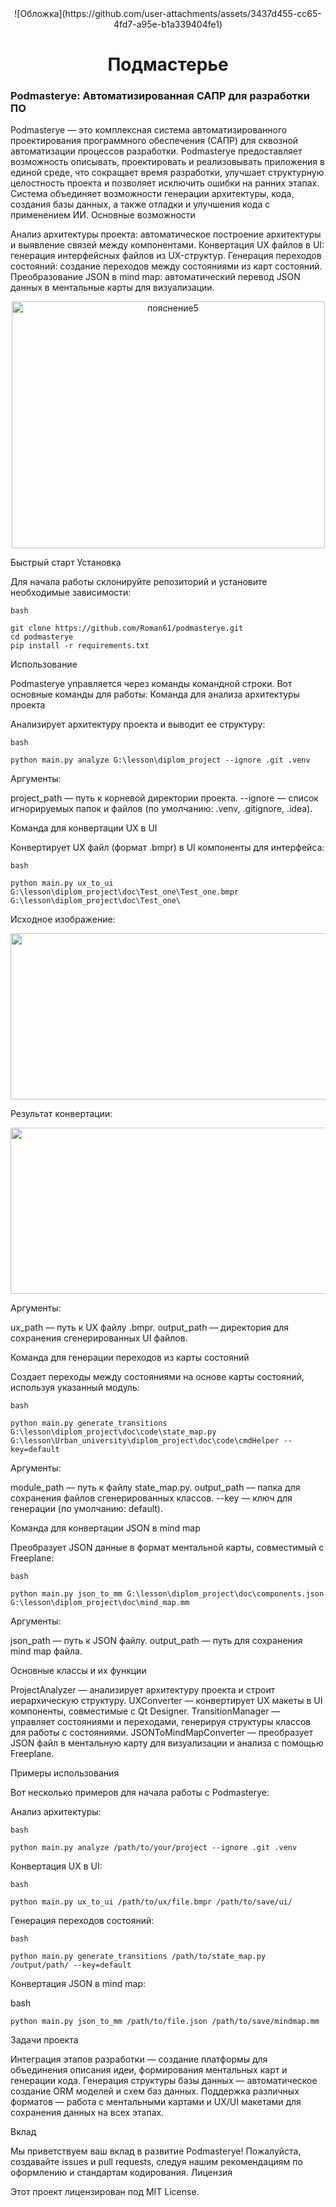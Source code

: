 <div style="text-align: center;">
![Обложка](https://github.com/user-attachments/assets/3437d455-cc65-4fd7-a95e-b1a339404fe1)
</div>

<h1 align="center">Подмастерье 
<h3 align="left">Podmasterye: Автоматизированная САПР для разработки ПО</h3>



Podmasterye — это комплексная система автоматизированного проектирования программного обеспечения (САПР) для сквозной автоматизации процессов разработки. Podmasterye предоставляет возможность описывать, проектировать и реализовывать приложения в единой среде, что сокращает время разработки, улучшает структурную целостность проекта и позволяет исключить ошибки на ранних этапах. Система объединяет возможности генерации архитектуры, кода, создания базы данных, а также отладки и улучшения кода с применением ИИ.
Основные возможности



Анализ архитектуры проекта: автоматическое построение архитектуры и выявление связей между компонентами.
Конвертация UX файлов в UI: генерация интерфейсных файлов из UX-структур.
Генерация переходов состояний: создание переходов между состояниями из карт состояний.
Преобразование JSON в mind map: автоматический перевод JSON данных в ментальные карты для визуализации.

<div style="text-align: center;">
<img src="https://github.com/user-attachments/assets/521cace6-b6a0-4e77-9711-978301435e3b" alt="пояснение5" width="501" height="395" />
</div>

Быстрый старт
Установка

Для начала работы склонируйте репозиторий и установите необходимые зависимости:

    bash
    
    git clone https://github.com/Roman61/podmasterye.git
    cd podmasterye
    pip install -r requirements.txt

Использование

Podmasterye управляется через команды командной строки. Вот основные команды для работы:
Команда для анализа архитектуры проекта

Анализирует архитектуру проекта и выводит ее структуру:

    bash
    
    python main.py analyze G:\lesson\diplom_project --ignore .git .venv

Аргументы:

project_path — путь к корневой директории проекта.
--ignore — список игнорируемых папок и файлов (по умолчанию: .venv, .gitignore, .idea).

Команда для конвертации UX в UI

Конвертирует UX файл (формат .bmpr) в UI компоненты для интерфейса:

    bash
    
    python main.py ux_to_ui G:\lesson\diplom_project\doc\Test_one\Test_one.bmpr G:\lesson\diplom_project\doc\Test_one\


Исходное изображение:
<div style="text-align: center;">
<img src="https://github.com/user-attachments/assets/affb63b8-a9ab-478e-a757-26f6e1509ecc" width="533" height="266" />
</div>


Результат конвертации:
<div style="text-align: center;">
<img src="https://github.com/user-attachments/assets/cab03097-1b5a-49b3-9c74-f238ede4b8cf" width="533" height="266" />
</div>

Аргументы:

ux_path — путь к UX файлу .bmpr.
output_path — директория для сохранения сгенерированных UI файлов.

Команда для генерации переходов из карты состояний

Создает переходы между состояниями на основе карты состояний, используя указанный модуль:

    bash

    python main.py generate_transitions G:\lesson\diplom_project\doc\code\state_map.py G:\lesson\Urban_university\diplom_project\doc\code\cmdHelper --key=default

Аргументы:

module_path — путь к файлу state_map.py.
output_path — папка для сохранения файлов сгенерированных классов.
--key — ключ для генерации (по умолчанию: default).

Команда для конвертации JSON в mind map

Преобразует JSON данные в формат ментальной карты, совместимый с Freeplane:

    bash

    python main.py json_to_mm G:\lesson\diplom_project\doc\components.json G:\lesson\diplom_project\doc\mind_map.mm

Аргументы:

json_path — путь к JSON файлу.
output_path — путь для сохранения mind map файла.

Основные классы и их функции

ProjectAnalyzer — анализирует архитектуру проекта и строит иерархическую структуру.
UXConverter — конвертирует UX макеты в UI компоненты, совместимые с Qt Designer.
TransitionManager — управляет состояниями и переходами, генерируя структуры классов для работы с состояниями.
JSONToMindMapConverter — преобразует JSON файл в ментальную карту для визуализации и анализа с помощью Freeplane.

Примеры использования

Вот несколько примеров для начала работы с Podmasterye:

Анализ архитектуры:

    bash
    
    python main.py analyze /path/to/your/project --ignore .git .venv

Конвертация UX в UI:

    bash

    python main.py ux_to_ui /path/to/ux/file.bmpr /path/to/save/ui/

Генерация переходов состояний:

    bash
    
    python main.py generate_transitions /path/to/state_map.py /output/path/ --key=default

Конвертация JSON в mind map:

bash

    python main.py json_to_mm /path/to/file.json /path/to/save/mindmap.mm

Задачи проекта

Интеграция этапов разработки — создание платформы для объединения описания идеи, формирования ментальных карт и генерации кода.
Генерация структуры базы данных — автоматическое создание ORM моделей и схем баз данных.
Поддержка различных форматов — работа с ментальными картами и UX/UI макетами для сохранения данных на всех этапах.

Вклад

Мы приветствуем ваш вклад в развитие Podmasterye! Пожалуйста, создавайте issues и pull requests, следуя нашим рекомендациям по оформлению и стандартам кодирования.
Лицензия

Этот проект лицензирован под MIT License.




